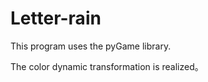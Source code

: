 # Letter-rain

This program uses the pyGame library.

The color dynamic transformation is realized。
